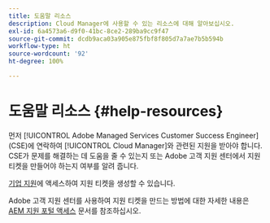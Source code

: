 ```yaml
---
title: 도움말 리소스
description: Cloud Manager에 사용할 수 있는 리소스에 대해 알아보십시오.
exl-id: 6a4573a6-d9f0-41bc-8ce2-289ba9cc9f47
source-git-commit: dcdb9aca03a905e875fbf8f805d7a7ae7b5b594b
workflow-type: ht
source-wordcount: '92'
ht-degree: 100%

---
```



# 도움말 리소스 {#help-resources}

먼저 [!UICONTROL Adobe Managed Services Customer Success Engineer] (CSE)에 연락하여 [!UICONTROL Cloud Manager]와 관련된 지원을 받아야 합니다. CSE가 문제를 해결하는 데 도움을 줄 수 있는지 또는 Adobe 고객 지원 센터에서 지원 티켓을 만들어야 하는지 여부를 알려 줍니다.

[기업 지원](https://experienceleague.adobe.com/?support-tab=home#support)에 액세스하여 지원 티켓을 생성할 수 있습니다.

Adobe 고객 지원 센터를 사용하여 지원 티켓을 만드는 방법에 대한 자세한 내용은 [AEM 지원 포털 액세스](https://helpx.adobe.com/kr/enterprise/using/support-and-expert-services.html) 문서를 참조하십시오.
